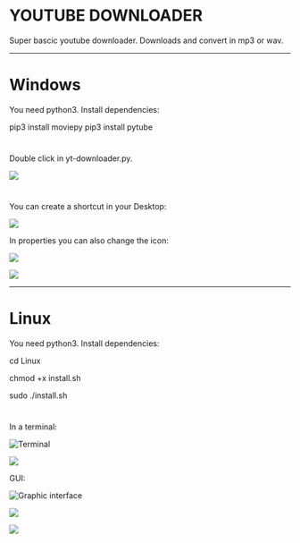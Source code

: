 # YOUTUBE DOWNLOADER
Super bascic youtube downloader. Downloads and convert in mp3 or wav. 
________________________________________________________________________________________________________


# Windows

You need python3. 
Install dependencies: 

pip3 install moviepy
pip3 install pytube

#

Double click in yt-downloader.py.


![](https://raw.githubusercontent.com/DeHerschel/Youtube-Downloader/main/assets/windows.png)

#

You can create a shortcut in your Desktop:

![](https://raw.githubusercontent.com/DeHerschel/Youtube-Downloader/main/assets/shortcut.png)

In properties you can also change the icon:

![](https://raw.githubusercontent.com/DeHerschel/Youtube-Downloader/main/assets/properties.png)

![](https://raw.githubusercontent.com/DeHerschel/Youtube-Downloader/main/assets/fullyt.png)



________________________________________________________________________________________________________

# Linux
You need python3. 
Install dependencies:


cd Linux

chmod +x install.sh

sudo ./install.sh

# 

In a terminal:

![Terminal](https://raw.githubusercontent.com/DeHerschel/Youtube-Downloader/main/assets/help.png)

![](https://raw.githubusercontent.com/DeHerschel/Youtube-Downloader/main/assets/terminal.png)



GUI:

![Graphic interface](https://raw.githubusercontent.com/DeHerschel/Youtube-Downloader/main/assets/basic.png)

![](https://raw.githubusercontent.com/DeHerschel/Youtube-Downloader/main/assets/downloading.png)

![](https://raw.githubusercontent.com/DeHerschel/Youtube-Downloader/main/assets/downloaded.png)



